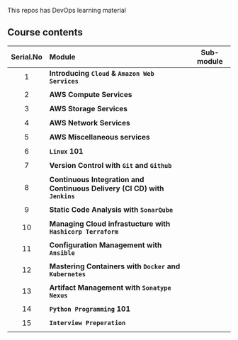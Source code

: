 
This repos has DevOps learning material

## Course contents

| Serial.No | Module                                                                    | Sub-module |
| :-------: | :------------------------------------------------------------------------ | :--------: |
|     1     | **Introducing `Cloud` & `Amazon Web Services`**                           |            |
|           |                                                                           |            |
|     2     | **AWS Compute Services**                                                  |            |
|           |                                                                           |            |
|     3     | **AWS Storage Services**                                                  |            |
|           |                                                                           |            |
|     4     | **AWS Network Services**                                                  |            |
|           |                                                                           |            |
|     5     | **AWS Miscellaneous services**                                            |            |
|           |                                                                           |            |
|     6     | **`Linux` 101**                                                           |            |
|           |                                                                           |            |
|     7     | **Version Control with `Git` and `Github`**                               |            |
|           |                                                                           |            |
|     8     | **Continuous Integration and Continuous Delivery (CI CD) with `Jenkins`** |            |
|           |                                                                           |            |
|     9     | **Static Code Analysis with `SonarQube`**                                 |            |
|           |                                                                           |            |
|    10     | **Managing Cloud infrastucture with `Hashicorp Terraform`**               |            |
|           |                                                                           |            |
|    11     | **Configuration Management with `Ansible`**                               |            |
|           |                                                                           |            |
|    12     | **Mastering Containers with `Docker` and `Kubernetes`**                   |            |
|           |                                                                           |            |
|    13     | **Artifact Management with `Sonatype Nexus`**                             |            |
|           |                                                                           |            |
|    14     | **`Python Programming` 101**                                              |            |
|           |                                                                           |            |
|    15     | **`Interview Preperation`**                                               |            |
|           |                                                                           |            |
